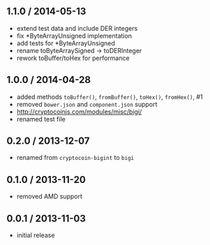 1.1.0 / 2014-05-13
-------------------
* extend test data and include DER integers
* fix *ByteArrayUnsigned implementation
* add tests for *ByteArrayUnsigned
* rename toByteArraySigned -> toDERInteger
* rework toBuffer/toHex for performance

1.0.0 / 2014-04-28
------------------
* added methods `toBuffer()`, `fromBuffer()`, `toHex()`, `fromHex()`, #1
* removed `bower.json` and `component.json` support
* http://cryptocoinjs.com/modules/misc/bigi/
* renamed test file

0.2.0 / 2013-12-07
------------------
* renamed from `cryptocoin-bigint` to `bigi`

0.1.0 / 2013-11-20
------------------
* removed AMD support

0.0.1 / 2013-11-03
------------------
* initial release
